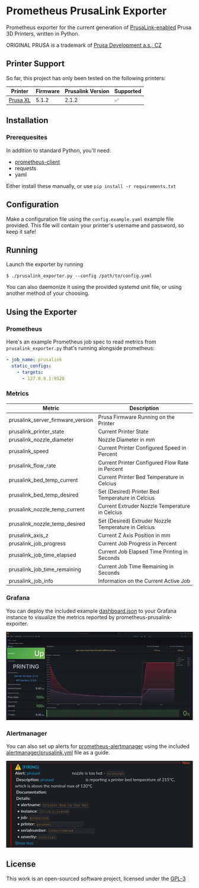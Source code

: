 # Prometheus PrusaLink Exporter

Prometheus exporter for the current generation of [PrusaLink-enabled](https://github.com/prusa3d/Prusa-Link-Web) Prusa 3D Printers, written in Python.

ORIGINAL PRUSA is a trademark of [Prusa Development a.s., CZ](https://www.prusa3d.com/en/page/about-us_77/)

## Printer Support

So far, this project has only been tested on the following printers:

| Printer                                                        | Firmware | Prusalink Version | Supported          |
|----------------------------------------------------------------|----------|-------------------|--------------------|
| [Prusa XL](https://www.prusa3d.com/product/original-prusa-xl/) | 5.1.2    | 2.1.2             | :white_check_mark: |

## Installation

### Prerequesites

In addition to standard Python, you'll need:

- [prometheus-client](https://github.com/prometheus/client_python)
- requests
- yaml

Either install these manually, or use `pip install -r requirements.txt`

## Configuration

Make a configuration file using the `config.example.yaml` example file provided. This file will contain your printer's username and password, so keep it safe!

## Running

Launch the exporter by running

```shell
$ ./prusalink_exporter.py --config /path/to/config.yaml
```

You can also daemonize it using the provided systemd unit file, or using another method of your choosing.

## Using the Exporter

### Prometheus

Here's an example Prometheus job spec to read metrics from `prusalink_exporter.py` that's running alongside prometheus:

```YAML
- job_name: prusalink
  static_configs:
    - targets:
      - 127.0.0.1:9528
```

### Metrics

| Metric                            | Description                                          |
|-----------------------------------|------------------------------------------------------|
| prusalink_server_firmware_version | Prusa Firmware Running on the Printer                |
| prusalink_printer_state           | Current Printer State                                |
| prusalink_nozzle_diameter         | Nozzle Diameter in mm                                |
| prusalink_speed                   | Current Printer Configured Speed in Percent          |
| prusalink_flow_rate               | Current Printer Configured Flow Rate in Percent      |
| prusalink_bed_temp_current        | Current Printer Bed Temperature in Celcius           |
| prusalink_bed_temp_desired        | Set (Desired) Printer Bed Temperature in Celcius     |
| prusalink_nozzle_temp_current     | Current Extruder Nozzle Temperature in Celcius       |
| prusalink_nozzle_temp_desired     | Set (Desired) Extruder Nozzle Temperature in Celcius |
| prusalink_axis_z                  | Current Z Axis Position in mm                        |
| prusalink_job_progress            | Current Job Progress in Percent                      |
| prusalink_job_time_elapsed        | Current Job Elapsed Time Printing in Seconds         |
| prusalink_job_time_remaining      | Current Job Time Remaining in Seconds                |
| prusalink_job_info                | Information on the Current Active Job                |

### Grafana

You can deploy the included example [dashboard.json](dashboard.json) to your Grafana instance to visualize the metrics reported by prometheus-prusalink-exporter.

![Example Grafana Dashboard](.github/images/grafana-screenshot.png)

### Alertmanager

You can also set up alerts for [prometheus-alertmanager](https://github.com/prometheus/alertmanager) using the included [alertmanager/prusalink.yml](alertmanager/prusalink.yml) file as a guide.

![Example Alertmanager Alert](.github/images/alertmanager-screenshot.png)

## License

This work is an open-sourced software project, licensed under the [GPL-3](LICENSE)
